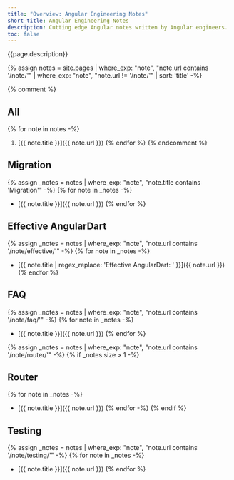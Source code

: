 ```yaml
---
title: "Overview: Angular Engineering Notes"
short-title: Angular Engineering Notes
description: Cutting edge Angular notes written by Angular engineers.
toc: false
---
```


{{page.description}}

{% assign notes = site.pages
      | where_exp: "note", "note.url contains '/note/'"
      | where_exp: "note", "note.url != '/note/'"
      | sort: 'title' -%}

{% comment %}
## All
{% for note in notes -%}
1. [{{ note.title }}]({{ note.url }})
{% endfor %}
{% endcomment %}

## Migration

{% assign _notes = notes | where_exp: "note", "note.title contains 'Migration'" -%}
{% for note in _notes -%}
- [{{ note.title }}]({{ note.url }})
{% endfor %}

## Effective AngularDart

{% assign _notes = notes | where_exp: "note", "note.url contains '/note/effective/'" -%}
{% for note in _notes -%}
- [{{ note.title | regex_replace: 'Effective AngularDart: '  }}]({{ note.url }})
{% endfor %}

## FAQ

{% assign _notes = notes | where_exp: "note", "note.url contains '/note/faq/'" -%}
{% for note in _notes -%}
- [{{ note.title }}]({{ note.url }})
{% endfor %}

{% assign _notes = notes | where_exp: "note", "note.url contains '/note/router/'" -%}
{% if _notes.size > 1 -%}
## Router

{% for note in _notes -%}
- [{{ note.title }}]({{ note.url }})
{% endfor -%}
{% endif %}

## Testing

{% assign _notes = notes | where_exp: "note", "note.url contains '/note/testing/'" -%}
{% for note in _notes -%}
- [{{ note.title }}]({{ note.url }})
{% endfor %}
